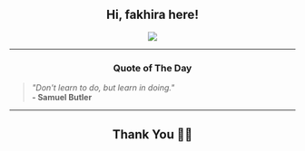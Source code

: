 <h2 align="center"> Hi, fakhira here!</h2>

<p align="center">
<a href="https://github.com/fakhiralkda" alt="github streak"><img src="https://dvst-streak.herokuapp.com/?user=fakhiralkda&theme=tokyonight&fire=DD472C"></a>
</p>

<hr>
<h3 align="center">Quote of The Day</h3>
<p align="center">
<blockquote>
<i>"Don't learn to do, but learn in doing."</i>
<br>
<b>- Samuel Butler</b>
</blockquote>
</p>


<hr>
<h2 align="center">Thank You 🙏🏼</h2>
